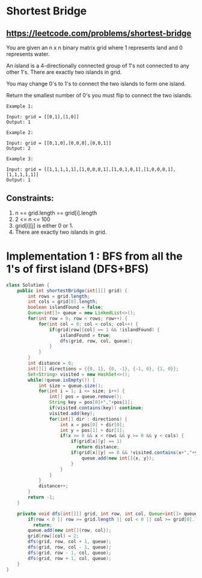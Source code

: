# Shortest Bridge
## https://leetcode.com/problems/shortest-bridge
You are given an n x n binary matrix grid where 1 represents land and 0 represents water.

An island is a 4-directionally connected group of 1's not connected to any other 1's. There are exactly two islands in grid.

You may change 0's to 1's to connect the two islands to form one island.

Return the smallest number of 0's you must flip to connect the two islands.

```
Example 1:

Input: grid = [[0,1],[1,0]]
Output: 1

Example 2:

Input: grid = [[0,1,0],[0,0,0],[0,0,1]]
Output: 2

Example 3:

Input: grid = [[1,1,1,1,1],[1,0,0,0,1],[1,0,1,0,1],[1,0,0,0,1],[1,1,1,1,1]]
Output: 1
``` 

## Constraints:

1. n == grid.length == grid[i].length
2. 2 <= n <= 100
3. grid[i][j] is either 0 or 1.
4. There are exactly two islands in grid.

# Implementation 1 : BFS from all the 1's of first island (DFS+BFS)
```java
class Solution {
    public int shortestBridge(int[][] grid) {
        int rows = grid.length;
        int cols = grid[0].length;
        boolean islandFound = false;
        Queue<int[]> queue = new LinkedList<>();
        for(int row = 0; row < rows; row++) {
            for(int col = 0; col < cols; col++) {
                if(grid[row][col] == 1 && !islandFound) {
                    islandFound = true;
                    dfs(grid, row, col, queue);
                }
            }
        }
        int distance = 0;
        int[][] directions = {{0, 1}, {0, -1}, {-1, 0}, {1, 0}};
        Set<String> visited = new HashSet<>();
        while(!queue.isEmpty()) {
            int size = queue.size();
            for(int i = 1; i <= size; i++) {
                int[] pos = queue.remove();
                String key = pos[0]+","+pos[1];
                if(visited.contains(key)) continue;
                visited.add(key);
                for(int[] dir : directions) {
                    int x = pos[0] + dir[0];
                    int y = pos[1] + dir[1];
                    if(x >= 0 && x < rows && y >= 0 && y < cols) {
                        if(grid[x][y] == 1)
                          return distance;
                        if(grid[x][y] == 0 && !visited.contains(x+","+y)) {
                            queue.add(new int[]{x, y});
                        }
                    }
                }
            }
            distance++;
        }
        return -1;
    }

    private void dfs(int[][] grid, int row, int col, Queue<int[]> queue) {
        if(row < 0 || row >= grid.length || col < 0 || col >= grid[0].length || grid[row][col] != 1)
          return;
        queue.add(new int[]{row, col});
        grid[row][col] = 2;
        dfs(grid, row, col + 1, queue);
        dfs(grid, row, col - 1, queue);
        dfs(grid, row - 1, col, queue);
        dfs(grid, row + 1, col, queue);  
    }
}
```

